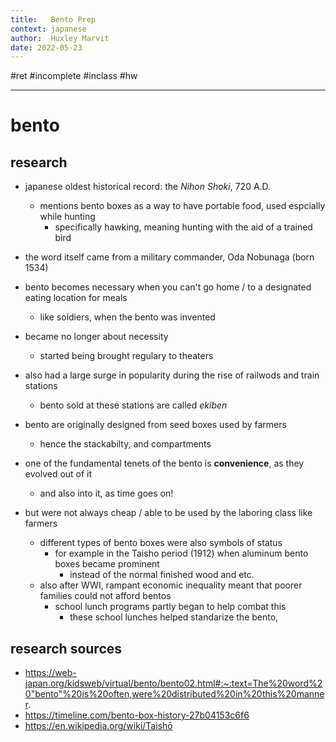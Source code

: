 ```yaml
---
title:   Bento Prep
context: japanese
author:  Huxley Marvit
date: 2022-05-23
---
```


 #ret #incomplete #inclass #hw

***

# bento 
## research
- japanese oldest historical record: the *Nihon Shoki*, 720 A.D.
	- mentions bento boxes as a way to have portable food, used espcially while hunting 
		- specifically hawking, meaning hunting with the aid of a trained bird
- the word itself came from a military commander, Oda Nobunaga (born 1534)
- bento becomes necessary when you can't go home / to a designated eating location for meals
	- like soldiers, when the bento was invented
- became no longer about necessity 
	- started being brought regulary to theaters
- also had a large surge in popularity during the rise of railwods and train stations
	- bento sold at these stations are called *ekiben*
- bento are originally designed from seed boxes used by farmers
	- hence the stackabilty, and compartments
- one of the fundamental tenets of the bento is **convenience**, as they evolved out of it
	- and also into it, as time goes on!
	
- but were not always cheap / able to be used by the laboring class like farmers
	- different types of bento boxes were also symbols of status
		- for example in the Taisho period (1912) when aluminum bento boxes became prominent
			- instead of the normal finished wood and etc. 
	- also after WWI, rampant economic inequality meant that poorer families could not afford bentos 
		- school lunch programs partly began to help combat this 
			- these school lunches helped standarize the bento, 

## research sources
- https://web-japan.org/kidsweb/virtual/bento/bento02.html#:~:text=The%20word%20"bento"%20is%20often,were%20distributed%20in%20this%20manner.
- https://timeline.com/bento-box-history-27b04153c6f6
- https://en.wikipedia.org/wiki/Taishō





















